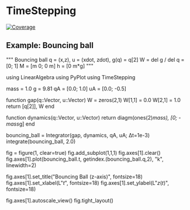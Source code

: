 # TimeStepping

[![Coverage](https://codecov.io/gh/Symplectomorphism/TimeStepping.jl/branch/master/graph/badge.svg)](https://codecov.io/gh/Symplectomorphism/TimeStepping.jl)

## Example: Bouncing ball

"""
Bouncing ball
q = (x,z), u = (xdot, zdot),
g(q) = q[2]
W = del g / del q = [0; 1]
M = [m 0; 0 m]
h = [0 m*g]
"""

using LinearAlgebra
using PyPlot
using TimeStepping

mass = 1.0
g = 9.81
qA = [0.0; 1.0]
uA = [0.0; -0.5]

function gap(q::Vector, u::Vector)
    W = zeros(2,1)
    W[1,1] = 0.0
    W[2,1] = 1.0
    return [q[2]], W
end

function dynamics(q::Vector, u::Vector)
    return diagm(ones(2)*mass), [0; -mass*g]
end

bouncing_ball = Integrator(gap, dynamics, qA, uA; Δt=1e-3)
integrate(bouncing_ball, 2.0)


fig = figure(1, clear=true)
fig.add_subplot(1,1,1)
fig.axes[1].clear()
fig.axes[1].plot(bouncing_ball.t, getindex.(bouncing_ball.q,2), "k", linewidth=2)

fig.axes[1].set_title("Bouncing Ball (z-axis)", fontsize=18)
fig.axes[1].set_xlabel(L"$t$", fontsize=18)
fig.axes[1].set_ylabel(L"$z(t)$", fontsize=18)

fig.axes[1].autoscale_view()
fig.tight_layout()

